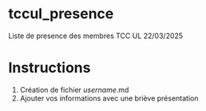 # tccul_presence
Liste de presence des membres TCC UL 22/03/2025

# Instructions

1. Création de fichier _username_.md
2. Ajouter vos informations avec une briève présentation
